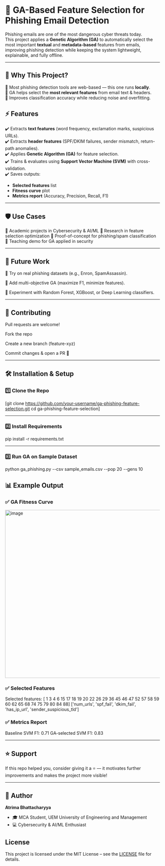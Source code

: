 # 🧬 GA-Based Feature Selection for Phishing Email Detection  

Phishing emails are one of the most dangerous cyber threats today.  
This project applies a **Genetic Algorithm (GA)** to automatically select the most important **textual** and **metadata-based** features from emails, improving phishing detection while keeping the system lightweight, explainable, and fully offline.  

---

## 🚀 Why This Project?  
🔹 Most phishing detection tools are web-based — this one runs **locally**.  
🔹 GA helps select the **most relevant features** from email text & headers.  
🔹 Improves classification accuracy while reducing noise and overfitting.  


## ⚡ Features  
✔️ Extracts **text features** (word frequency, exclamation marks, suspicious URLs).  
✔️ Extracts **header features** (SPF/DKIM failures, sender mismatch, return-path anomalies).  
✔️ Applies **Genetic Algorithm (GA)** for feature selection.  
✔️ Trains & evaluates using **Support Vector Machine (SVM)** with cross-validation.  
✔️ Saves outputs:  
   - **Selected features** list  
   - **Fitness curve** plot  
   - **Metrics report** (Accuracy, Precision, Recall, F1)  

---
## 🛡️ Use Cases

🔹 Academic projects in Cybersecurity & AI/ML
🔹 Research in feature selection optimization
🔹 Proof-of-concept for phishing/spam classification
🔹 Teaching demo for GA applied in security

---

## 🔮 Future Work

📌 Try on real phishing datasets (e.g., Enron, SpamAssassin).

📌 Add multi-objective GA (maximize F1, minimize features).

📌 Experiment with Random Forest, XGBoost, or Deep Learning classifiers.

---

## 🤝 Contributing

Pull requests are welcome!

Fork the repo

Create a new branch (feature-xyz)

Commit changes & open a PR 🚀

---

## 🛠️ Installation & Setup  

### 1️⃣ Clone the Repo

[git clone https://github.com/your-username/ga-phishing-feature-selection.git
cd ga-phishing-feature-selection]

---

### 2️⃣ Install Requirements

pip install -r requirements.txt

---

### 3️⃣ Run GA on Sample Dataset

python ga_phishing.py --csv sample_emails.csv --pop 20 --gens 10


## 📊 Example Output

### ✅ GA Fitness Curve

<img width="634" height="545" alt="image" src="https://github.com/user-attachments/assets/aa07fc44-14b3-461c-85c2-da35f1d66535" />


### ✅ Selected Features

Selected features: [ 1  3  4  6 15 17 18 19 20 22 26 29 36 45 46 47 52 57 58 59 60 62 65 68
 74 75 79 80 84 88]
['num_urls', 'spf_fail', 'dkim_fail', 'has_ip_url', 'sender_suspicious_tld']


### ✅ Metrics Report

Baseline SVM F1: 0.71
GA-selected SVM F1: 0.83

---

## ⭐ Support

If this repo helped you, consider giving it a ⭐ — it motivates further improvements and makes the project more visible!

---
## 📢 Author  

**Atrima Bhattacharyya**  
- 🎓 MCA Student, UEM University of Engineering and Management  
- 💻 Cybersecurity & AI/ML Enthusiast  

## License
This project is licensed under the MIT License – see the [LICENSE](./LICENSE) file for details.
